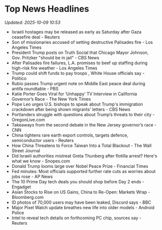 # Top News Headlines

_Updated: 2025-10-09 10:53_

- Israeli hostages may be released as early as Saturday after Gaza ceasefire deal - Reuters
- Son of missionaries accused of setting destructive Palisades fire - Los Angeles Times
- President Trump posts on Truth Social that Chicago Mayor Johnson, Gov. Pritzker "should be in jail" - CBS News
- After Palisades fire failures, L.A. promises to beef up staffing during high-risk fire weather - Los Angeles Times
- Trump could shift funds to pay troops , White House officials say - Politico
- Rubio passes Trump urgent note on Middle East peace deal during antifa roundtable - PBS
- Katie Porter Goes Viral for ‘Unhappy’ TV Interview in California Governor’s Race - The New York Times
- Pope Leo urges U.S. bishops to speak about Trump's immigration crackdown after being shown migrants' letters - CBS News
- Portlanders struggle with questions about Trump’s threats to their city - OregonLive.com
- Takeaways from the second debate in the New Jersey governor’s race - CNN
- China tightens rare earth export controls, targets defence, semiconductor users - Reuters
- How China Threatens to Force Taiwan Into a Total Blackout - The Wall Street Journal
- Did Israeli authorities mistreat Greta Thunberg after flotilla arrest? Here's what we know - Snopes.com
- Donald Trump looms large over Nobel Peace Prize - Financial Times
- Fed minutes: Most officials supported further rate cuts as worries about jobs rose - AP News
- The 10 Prime Day tech deals you should shop before Day 2 ends - Engadget
- Asian Stocks to Rise on US Gains, China to Re-Open: Markets Wrap - Bloomberg.com
- ID photos of 70,000 users may have been leaked, Discord says - BBC
- Major Pixel Watch update breathes new life into older models - Android Police
- Intel to reveal tech details on forthcoming PC chip, sources say - Reuters